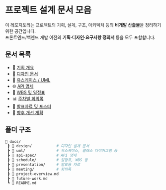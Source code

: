 # 프로젝트 설계 문서 모음

이 레포지토리는 프로젝트의 기획, 설계, 구조, 아키텍처 등의 **비개발 산출물**을 정리하기 위한 공간입니다.  
프론트엔드/백엔드 개발 이전의 **기획·디자인·요구사항 정의서** 등을 모두 포함합니다.

## 문서 목록

- 🎯 [기획 개요](./project-overview.md)
- 📐 [디자인 문서](./design/)
- 🧩 [유스케이스 / UML](./uml/)
- 🌐 [API 명세](./api-spec/)
- 📆 [WBS 및 일정표](./schedule/)
- 📊 [주차별 회의록](./meeting/)
- 🚀 [발표자료 및 포스터](./presentation/)
- 🧭 [향후 개선 계획](./future-work.md)

## 폴더 구조

```bash
📁 docs/
 ┣ 📂 design/           # 디자인 설계 문서
 ┣ 📂 uml/              # 유스케이스, 클래스 다이어그램 등
 ┣ 📂 api-spec/         # API 명세
 ┣ 📂 schedule/         # 일정표, WBS 등
 ┣ 📂 presentation/     # 발표용 자료
 ┣ 📂 meeting/          # 회의록
 ┣ 📜 project-overview.md
 ┣ 📜 future-work.md
 ┗ 📜 README.md
